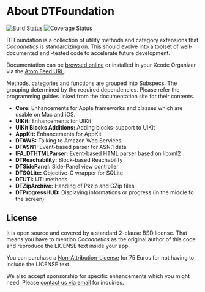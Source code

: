 About DTFoundation
==================

[![Build Status](https://travis-ci.org/Cocoanetics/DTFoundation.png?branch=master)](https://travis-ci.org/Cocoanetics/DTFoundation) [![Coverage Status](https://coveralls.io/repos/Cocoanetics/DTFoundation/badge.png?branch=develop)](https://coveralls.io/r/Cocoanetics/DTFoundation?branch=develop)

DTFoundation is a collection of utility methods and category extensions that *Cocoanetics* is standardizing on. This should evolve into a toolset of well-documented and -tested code to accelerate future development.

Documentation can be [browsed online](https://docs.cocoanetics.com/DTFoundation) or installed in your Xcode Organizer via the [Atom Feed URL](https://docs.cocoanetics.com/DTFoundation/DTFoundation.atom).

Methods, categories and functions are grouped into Subspecs. The grouping determined by the required dependencies. Please refer the programming guides linked from the documentation site for their contents.

- **Core:** Enhancements for Apple frameworks and classes which are usable on Mac and iOS.
- **UIKit:** Enhancements for UIKit
- **UIKit Blocks Additions:** Adding blocks-support to UIKit
- **AppKit:** Enhancements for AppKit
- **DTAWS:** Talking to Amazon Web Services
- **DTASN1:** Event-based parser for ASN.1 data
- **IFA_DTHTMLParser:** Event-based HTML parser based on libxml2
- **DTReachability:** Block-based Reachability
- **DTSidePanel:** Side-Panel view controller
- **DTSQLite:** Objective-C wrapper for SQLite
- **DTUTI:** UTI methods
- **DTZipArchive:** Handing of Pkzip and GZip files
- **DTProgressHUD:** Displaying informations or progress (in the middle fo the screen)

License
-------

It is open source and covered by a standard 2-clause BSD license. That means you have to mention *Cocoanetics* as the original author of this code and reproduce the LICENSE text inside your app. 

You can purchase a [Non-Attribution-License](http://www.cocoanetics.com/order/?product=DTFoundation%20Non-Attribution%20License) for 75 Euros for not having to include the LICENSE text.

We also accept sponsorship for specific enhancements which you might need. Please [contact us via email](mailto:oliver@cocoanetics.com?subject=DTFoundation) for inquiries.

